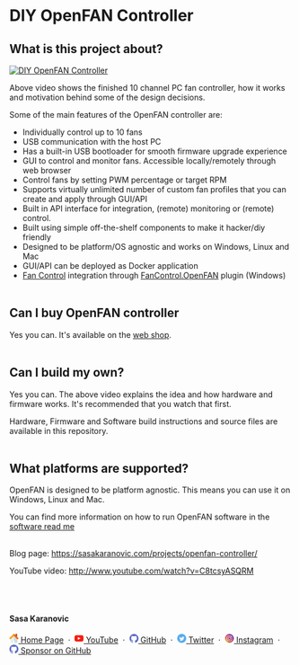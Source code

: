 # DIY OpenFAN Controller


## What is this project about?

[![DIY OpenFAN Controller](http://img.youtube.com/vi/C8tcsyASQRM/0.jpg)](http://www.youtube.com/watch?v=C8tcsyASQRM "DIY OpenFAN Controller")

Above video shows the finished 10 channel PC fan controller, how it works and motivation behind some of the design decisions.

Some of the main features of the OpenFAN controller are:

- Individually control up to 10 fans
- USB communication with the host PC
- Has a built-in USB bootloader for smooth firmware upgrade experience
- GUI to control and monitor fans. Accessible locally/remotely through web browser
- Control fans by setting PWM percentage or target RPM
- Supports virtually unlimited number of custom fan profiles that you can create and apply through GUI/API
- Built in API interface for integration, (remote) monitoring or (remote) control.
- Built using simple off-the-shelf components to make it hacker/diy friendly
- Designed to be platform/OS agnostic and works on Windows, Linux and Mac
- GUI/API can be deployed as Docker application
- <a href="https://getfancontrol.com/" target="_blank">Fan Control</a> integration through <a href="https://github.com/SasaKaranovic/FanControl.OpenFan" target="_blank">FanControl.OpenFAN<a/> plugin (Windows)
<br/><br/>

## Can I buy OpenFAN controller

Yes you can. It's available on the [web shop](https://shop.sasakaranovic.com/products/openfan-pc-fan-controller).
<br/><br/>

## Can I build my own?

Yes you can. The above video explains the idea and how hardware and firmware works. It's recommended that you watch that first.

Hardware, Firmware and Software build instructions and source files are available in this repository.
<br/><br/>


## What platforms are supported?

OpenFAN is designed to be platform agnostic. This means you can use it on Windows, Linux and Mac.

You can find more information on how to run OpenFAN software in the [software read me](Software)
<br><br>

Blog page: https://sasakaranovic.com/projects/openfan-controller/

YouTube video: http://www.youtube.com/watch?v=C8tcsyASQRM


<br/><br/>

#### Sasa Karanovic

<a href="https://sasakaranovic.com/" target="_blank" title="Sasa Karanovic Home Page"><img src="https://raw.githubusercontent.com/SasaKaranovic/common/master/assets/img_home.png" width="16"> Home Page</a> &nbsp;&middot;&nbsp;
<a href="https://youtube.com/c/sasakaranovic" target="_blank" title="Sasa Karanovic on YouTube"><img src="https://raw.githubusercontent.com/SasaKaranovic/common/master/assets/img_youtube.png" width="16"> YouTube</a> &nbsp;&middot;&nbsp;
<a href="https://github.com/sasakaranovic" target="_blank" title="Sasa Karanovic on GitHub"><img src="https://raw.githubusercontent.com/SasaKaranovic/common/master/assets/img_github.png" width="16"> GitHub</a> &nbsp;&middot;&nbsp;
<a href="https://twitter.com/_sasakaranovic_" target="_blank" title="Sasa Karanovic on Twitter"><img src="https://raw.githubusercontent.com/SasaKaranovic/common/master/assets/img_twitter.png" width="16"> Twitter</a> &nbsp;&middot;&nbsp;
<a href="https://instagram.com/_sasakaranovic_" target="_blank" title="Sasa Karanovic on Instagram"><img src="https://raw.githubusercontent.com/SasaKaranovic/common/master/assets/img_instagram.png" width="16"> Instagram</a> &nbsp;&middot;&nbsp;
<a href="https://github.com/sponsors/SasaKaranovic" target="_blank" title="Sponsor on GitHub"><img src="https://raw.githubusercontent.com/SasaKaranovic/common/master/assets/img_github.png" width="16"> Sponsor on GitHub</a>
